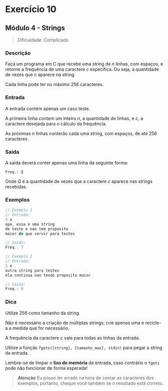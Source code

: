 # Exercício 10
## Módulo 4 - Strings

> Dificuldade: Complicado

### Descrição
Faça um programa em C que recebe uma string de $n$ linhas, com espaços, e retorne a frequência de uma caractere $c$ específica. Ou seja, a quantidade de vezes que $c$ aparece na string.

Cada linha pode ter no máximo 256 caracteres.

### Entrada
A entrada contém apenas um caso teste.

A primeira linha contem um inteiro $n$, a quantidade de linhas, e $c$, a caractere desejada para o cálculo da frequência.

As próximas $n$ linhas conterão cada uma string, com espaços, de até 256 caracteres.

### Saída
A saída deverá conter apenas uma linha da seguinte forma:

```
Freq.: Q
```

Onde $Q$ é a quantidade de vezes que a caractere $c$ aparece nas strings recebidas.

### Exemplos
```c
// Exemplo 1
// Entrada:
3 a
opa, essa e uma string
de teste e nao tem proposito
maior do que servir para testes

// Saida:
Freq.: 7
```

```c
// Exemplo 2
// Entrada:
2 o
outra string para testes
ela continua nao tendo proposito maior

// Saida:
Freq.: 8
```

### Dica
Utilize 256 como tamanho da string.

Não é necessário a criação de múltiplas strings; crie apenas uma e recicle-a a medida que for  necessário.

A frequência da caractere $c$ vale para todas as linhas da entrada.

Utilize a função `fgets([string], [tamanho_max], stdin)` para pegar a string da entrada.

Lembre-se de limpar o **lixo de memória** da entrada, caso contrário o `fgets` pode não funcionar de forma esperada!

> **Atenção** Eu posso ter errado na hora de contar as caracteres dos exemplos, portanto, cheque você também se o resultado está correto.
